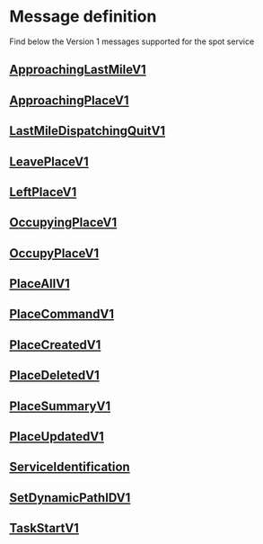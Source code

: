 # Message definition
Find below the Version 1 messages supported for the spot service
<br>

## [ApproachingLastMileV1](ApproachingLastMileV1.md)
## [ApproachingPlaceV1](ApproachingPlaceV1.md)
## [LastMileDispatchingQuitV1](LastMileDispatchingQuitV1.md)
## [LeavePlaceV1](LeavePlaceV1.md)
## [LeftPlaceV1](LeftPlaceV1.md)
## [OccupyingPlaceV1](OccupyingPlaceV1.md)
## [OccupyPlaceV1](OccupyPlaceV1.md)
## [PlaceAllV1](PlaceAllV1.md)
## [PlaceCommandV1](PlaceCommandV1.md)
## [PlaceCreatedV1](PlaceCreatedV1.md)
## [PlaceDeletedV1](PlaceDeletedV1.md)
## [PlaceSummaryV1](PlaceSummaryV1.md)
## [PlaceUpdatedV1](PlaceUpdatedV1.md)
## [ServiceIdentification](ServiceIdentification.md)
## [SetDynamicPathIDV1](SetDynamicPathIDV1.md)
## [TaskStartV1](TaskStartV1.md)
